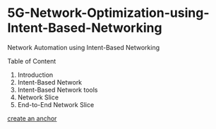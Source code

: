 # 5G-Network-Optimization-using-Intent-Based-Networking
Network Automation using Intent-Based Networking

Table of Content
1. Introduction
2. Intent-Based Network
3. Intent-Based Network tools
4. Network Slice
5. End-to-End Network Slice

[create an anchor](#anchors-in-markdown)